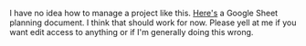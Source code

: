 I have no idea how to manage a project like this. [Here's](https://docs.google.com/spreadsheets/d/1vrTgTDHCtLkmovA93vDOiS0uyBnXXW4zY6GRteaJy_I) a Google Sheet planning document. I think that should work for now. Please yell at me if you want edit access to anything or if I'm generally doing this wrong.
